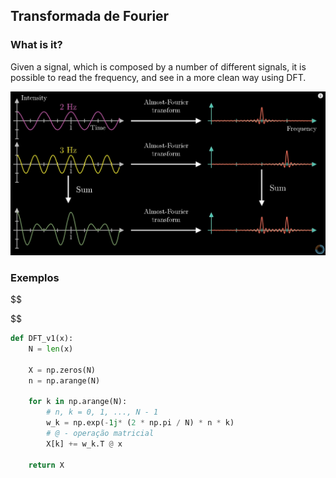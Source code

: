 ## Transformada de Fourier

### What is it?
Given a signal, which is composed by a number of different signals, it is possible to read the frequency, and see in a more clean way using DFT.

![fourier-transform](images/fourier-transform.png)

### Exemplos
$$

$$

```python
def DFT_v1(x):
    N = len(x)

    X = np.zeros(N)
    n = np.arange(N)

    for k in np.arange(N):
        # n, k = 0, 1, ..., N - 1
        w_k = np.exp(-1j* (2 * np.pi / N) * n * k) 
        # @ - operação matricial
        X[k] += w_k.T @ x
    
    return X
```

